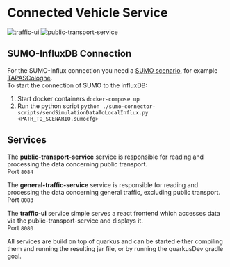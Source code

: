 Connected Vehicle Service
=========================

![traffic-ui](https://github.com/ChFlick/connected-vehicle-microservice/workflows/traffic-ui/badge.svg)
![public-transport-service](https://github.com/ChFlick/connected-vehicle-microservice/workflows/public-transport-service/badge.svg)

SUMO-InfluxDB Connection
------------------------
For the SUMO-Influx connection you need a [SUMO scenario](https://sumo.dlr.de/docs/Data/Scenarios.html), for example [TAPASCologne](https://sumo.dlr.de/docs/Data/Scenarios/TAPASCologne.html).  
To start the connection of SUMO to the influxDB:
1.  Start docker containers `docker-compose up`
2.  Run the python script `python ./sumo-connector-scripts/sendSimulationDataToLocalInflux.py <PATH_TO_SCENARIO.sumocfg>`

Services
--------

The **public-transport-service** service is responsible for reading and processing the data concerning public transport.  
Port `8084`

The **general-traffic-service** service is responsible for reading and processing the data concerning general traffic, excluding public transport.  
Port `8083`

The **traffic-ui** service simple serves a react frontend which accesses data via the public-transport-service and displays it.  
Port `8080`

All services are build on top of quarkus and can be started either compiling them and running the resulting jar file, or by running the quarkusDev gradle goal.
